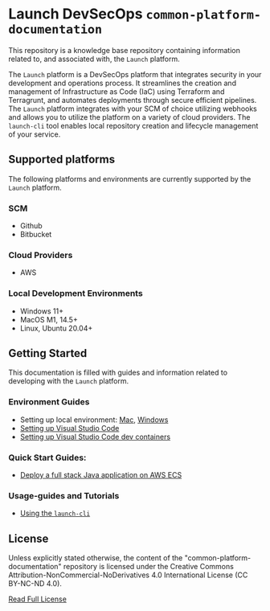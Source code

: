# Launch DevSecOps `common-platform-documentation`

This repository is a knowledge base repository containing information related to, and associated with, the `Launch` platform.

The `Launch` platform is a DevSecOps platform that integrates security in your development and operations process. It streamlines the creation and management of Infrastructure as Code (IaC) using Terraform and Terragrunt, and automates deployments through secure efficient pipelines. The `Launch` platform integrates with your SCM of choice utilizing webhooks and allows you to utilize the platform on a variety of cloud providers. The `launch-cli` tool enables local repository creation and lifecycle management of your service.

## Supported platforms
The following platforms and environments are currently supported by the `Launch` platform.

### SCM
- Github
- Bitbucket

### Cloud Providers
- AWS

### Local Development Environments
- Windows 11+
- MacOS M1, 14.5+
- Linux, Ubuntu 20.04+

## Getting Started

This documentation is filled with guides and information related to developing with the `Launch` platform. 

### Environment Guides
- Setting up local environment: [Mac](./platform/development-environments/local/java/mac/README.md), [Windows](./platform/development-environments/local/java/windows/README.md)
- [Setting up Visual Studio Code](./platform/development-environments/local/vscode/README.md)
- [Setting up Visual Studio Code dev containers](./platform/development-environments/local/vscode/dev-containers/README.md)

### Quick Start Guides:
- [Deploy a full stack Java application on AWS ECS](./platform/cli/usage-guides/new-service/java/aws/README.md)

### Usage-guides and Tutorials
- [Using the `launch-cli`](./platform/cli/usage-guides/README.md)


## License
Unless explicitly stated otherwise, the content of the "common-platform-documentation" repository is licensed under the Creative Commons Attribution-NonCommercial-NoDerivatives 4.0 International License (CC BY-NC-ND 4.0).

[Read Full License](./LICENSE)